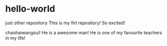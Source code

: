 # hello-world
just other repository
This is my firt repository! So excited!

chaohaiwangsui! He is a awesome man! He is one of my favourite teachers in my life!
